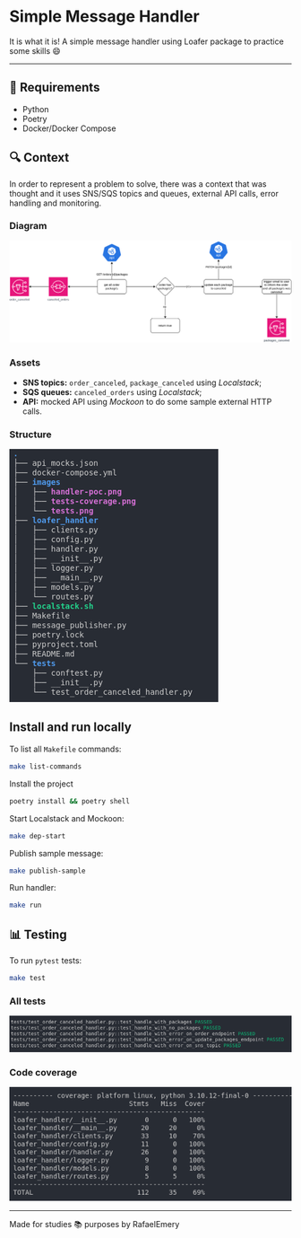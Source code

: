 # Simple Message Handler

It is what it is! A simple message handler using Loafer package to practice some skills :smile:

---

## :hammer: Requirements

- Python
- Poetry
- Docker/Docker Compose

## :mag: Context

In order to represent a problem to solve, there was a context that was thought and it uses SNS/SQS topics and queues, external API calls, error handling and monitoring.

### Diagram

![flow](./images/handler-poc.png)

### Assets

- **SNS topics:** `order_canceled`, `package_canceled` using *Localstack*;
- **SQS queues:** `canceled_orders` using *Localstack*;
- **API:** mocked API using *Mockoon* to do some sample external HTTP calls.

### Structure

![structure](./images/structure.png)

## Install and run locally

To list all `Makefile` commands:

```bash
make list-commands
```

Install the project

```bash
poetry install && poetry shell
```

Start Localstack and Mockoon:

```bash
make dep-start
```

Publish sample message:

```bash
make publish-sample
```

Run handler:

```bash
make run
```

## :bar_chart: Testing

To run `pytest` tests:

```bash
make test
```

### All tests

![tests](./images/tests.png)

### Code coverage

![coverage](./images/tests-coverage.png)

---

Made for studies :books: purposes by RafaelEmery

